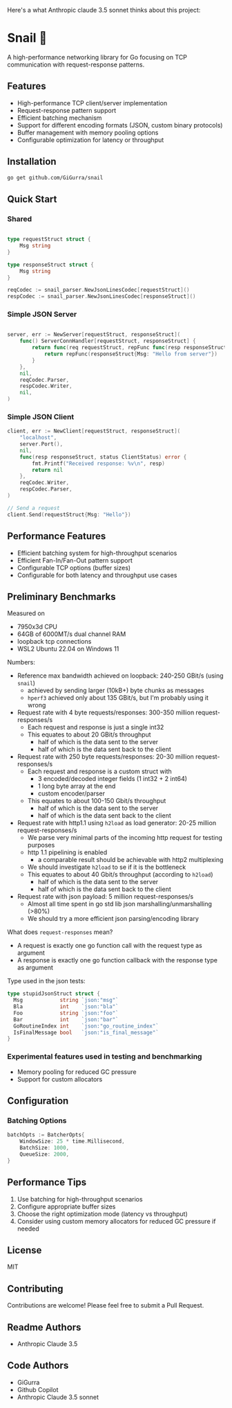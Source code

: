 Here's a what Anthropic claude 3.5 sonnet thinks about this project:

# Snail 🐌

A high-performance networking library for Go focusing on TCP communication with request-response patterns.

## Features

- High-performance TCP client/server implementation
- Request-response pattern support
- Efficient batching mechanism
- Support for different encoding formats (JSON, custom binary protocols)
- Buffer management with memory pooling options
- Configurable optimization for latency or throughput

## Installation

```bash
go get github.com/GiGurra/snail
```

## Quick Start


### Shared
    
```go

type requestStruct struct {
    Msg string
}

type responseStruct struct {
    Msg string
}

reqCodec := snail_parser.NewJsonLinesCodec[requestStruct]()
respCodec := snail_parser.NewJsonLinesCodec[responseStruct]()
```

### Simple JSON Server

```go

server, err := NewServer[requestStruct, responseStruct](
    func() ServerConnHandler[requestStruct, responseStruct] {
        return func(req requestStruct, repFunc func(resp responseStruct) error) error {
            return repFunc(responseStruct{Msg: "Hello from server"})
        }
    },
    nil,
    reqCodec.Parser,
    respCodec.Writer,
    nil,
)
```

### Simple JSON Client

```go
client, err := NewClient[requestStruct, responseStruct](
    "localhost",
    server.Port(),
    nil,
    func(resp responseStruct, status ClientStatus) error {
        fmt.Printf("Received response: %v\n", resp)
        return nil
    },
    reqCodec.Writer,
    respCodec.Parser,
)

// Send a request
client.Send(requestStruct{Msg: "Hello"})
```

## Performance Features

- Efficient batching system for high-throughput scenarios
- Efficient Fan-In/Fan-Out pattern support
- Configurable TCP options (buffer sizes)
- Configurable for both latency and throughput use cases

## Preliminary Benchmarks

Measured on 
- 7950x3d CPU 
- 64GB of 6000MT/s dual channel RAM
- loopback tcp connections
- WSL2 Ubuntu 22.04 on Windows 11

Numbers:
- Reference max bandwidth achieved on loopback: 240-250 GBit/s (using `snail`)
  - achieved by sending larger (10kB+) byte chunks as messages
  - `hperf3` achieved only about 135 GBit/s, but I'm probably using it wrong
- Request rate with 4 byte requests/responses: 300-350 million request-responses/s
  - Each request and response is just a single int32
  - This equates to about 20 GBit/s throughput
    - half of which is the data sent to the server
    - half of which is the data sent back to the client
- Request rate with 250 byte requests/responses: 20-30 million request-responses/s 
  - Each request and response is a custom struct with
    - 3 encoded/decoded integer fields (1 int32 + 2 int64)
    - 1 long byte array at the end
    - custom encoder/parser
  - This equates to about 100-150 Gbit/s throughput
    - half of which is the data sent to the server
    - half of which is the data sent back to the client
- Request rate with http1.1 using `h2load` as load generator: 20-25 million request-responses/s 
  - We parse very minimal parts of the incoming http request for testing purposes
  - http 1.1 pipelining is enabled
    - a comparable result should be achievable with http2 multiplexing
  - We should investigate `h2load` to se if it is the bottleneck
  - This equates to about 40 Gbit/s throughput (according to `h2load`)
    - half of which is the data sent to the server
    - half of which is the data sent back to the client
- Request rate with json payload: 5 million request-responses/s
  - Almost all time spent in go std lib json marshalling/unmarshalling (>80%)
  - We should try a more efficient json parsing/encoding library

What does `request-responses` mean?
- A request is exactly one go function call with the request type as argument
- A response is exactly one go function callback with the response type as argument

Type used in the json tests:
```go
type stupidJsonStruct struct {
  Msg            string `json:"msg"`
  Bla            int    `json:"bla"`
  Foo            string `json:"foo"`
  Bar            int    `json:"bar"`
  GoRoutineIndex int    `json:"go_routine_index"`
  IsFinalMessage bool   `json:"is_final_message"`
}
```

### Experimental features used in testing and benchmarking

- Memory pooling for reduced GC pressure
- Support for custom allocators

## Configuration

### Batching Options

```go
batchOpts := BatcherOpts{
    WindowSize: 25 * time.Millisecond,
    BatchSize: 1000,
    QueueSize: 2000,
}
```

## Performance Tips

1. Use batching for high-throughput scenarios
2. Configure appropriate buffer sizes
3. Choose the right optimization mode (latency vs throughput)
4. Consider using custom memory allocators for reduced GC pressure if needed

## License

MIT

## Contributing

Contributions are welcome! Please feel free to submit a Pull Request.

## Readme  Authors
- Anthropic Claude 3.5

## Code Authors

- GiGurra
- Github Copilot
- Anthropic Claude 3.5 sonnet